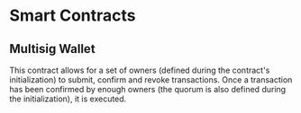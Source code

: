 # Smart Contracts

## Multisig Wallet

This contract allows for a set of owners (defined during the contract's initialization) to submit, confirm and revoke transactions. Once a transaction has been confirmed by enough owners (the quorum is also defined during the initialization), it is executed.
